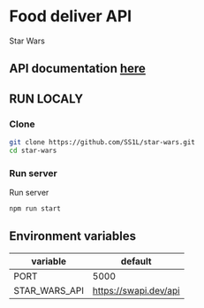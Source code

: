 # Food deliver API

Star Wars

## API documentation [here](https://documenter.getpostman.com/view/10642515/TzskD2gi)

## RUN LOCALY

### Clone
``` bash
git clone https://github.com/SS1L/star-wars.git
cd star-wars
```

### Run server  
Run server 
```bash 
npm run start
```


## Environment variables
variable | default
------------ | -------------
PORT | 5000
STAR_WARS_API | https://swapi.dev/api